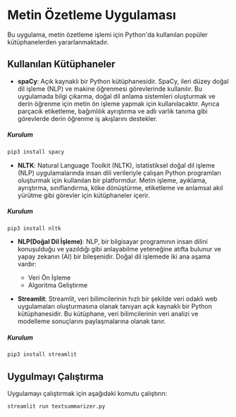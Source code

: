 # Metin Özetleme Uygulaması

Bu uygulama, metin özetleme işlemi için Python'da kullanılan popüler kütüphanelerden yararlanmaktadır.

## Kullanılan Kütüphaneler

* **spaCy**: Açık kaynaklı bir Python kütüphanesidir. SpaCy, ileri düzey doğal dil işleme (NLP) ve makine öğrenmesi görevlerinde kullanılır. Bu uygulamada bilgi çıkarma, doğal dil anlama sistemleri oluşturmak ve derin öğrenme için metin ön işleme yapmak için kullanılacaktır. Ayrıca parçacık etiketleme, bağımlılık ayrıştırma ve adlı varlık tanıma gibi görevlerde derin öğrenme iş akışlarını destekler.
##### Kurulum
```bash
pip3 install spacy
```

* **NLTK**: Natural Language Toolkit (NLTK), istatistiksel doğal dil işleme (NLP) uygulamalarında insan dili verileriyle çalışan Python programları oluşturmak için kullanılan bir platformdur. Metin işleme, ayıklama, ayrıştırma, sınıflandırma, köke dönüştürme, etiketleme ve anlamsal akıl yürütme gibi görevler için kütüphaneler içerir.

##### Kurulum
```bash
pip3 install nltk
```

* **NLP(Doğal Dil İşleme)**: NLP, bir bilgisayar programının insan dilini konuşulduğu ve yazıldığı gibi anlayabilme yeteneğine atıfta bulunur ve yapay zekanın (AI) bir bileşenidir. Doğal dil işlemede iki ana aşama vardır:
    - Veri Ön İşleme
    - Algoritma Geliştirme


* **Streamlit**: Streamlit, veri bilimcilerinin hızlı bir şekilde veri odaklı web uygulamaları oluşturmasına olanak tanıyan açık kaynaklı bir Python kütüphanesidir. Bu kütüphane, veri bilimcilerinin veri analizi ve modelleme sonuçlarını paylaşmalarına olanak tanır.

##### Kurulum
```bash
pip3 install streamlit
```

## Uygulmayı Çalıştırma

Uygulamayı çalıştırmak için aşağıdaki komutu çalıştırın:

```bash
streamlit run textsummarizer.py
```
